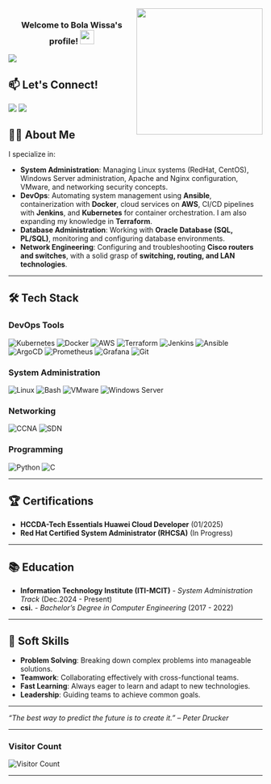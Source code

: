 <img width="250" align="right" src="https://c.tenor.com/_DOBjnGspYAAAAAM/code-coding.gif">

<h3 align="center">
  Welcome to Bola Wissa's profile!
  <img src="https://media.giphy.com/media/hvRJCLFzcasrR4ia7z/giphy.gif" width="28">
</h3>

<!-- Typing SVG by DenverCoder1 - https://github.com/DenverCoder1/readme-typing-svg -->
<p align="left">
  <a href="https://git.io/typing-svg">
    <img src="https://readme-typing-svg.herokuapp.com?font=Fira+Code&pause=1200&width=435&lines=Adding+Value+Every+Day;Learning+Something+New;Kubernetes+%26+Cloud+Enthusiast&font=Fira%20Code&size=22&color=00ff00&vCenter=true">
  </a>
</p>




## 📫 Let's Connect!

<a href="https://www.linkedin.com/in/bola-wisa/" target="_blank"><img src="https://img.shields.io/badge/-Bishoy%20Ibrahim-0077B5?style=for-the-badge&logo=Linkedin&logoColor=white"/></a>
<a href="https://t.me/BolBolbeh" target="_blank"><img src="https://img.shields.io/badge/-Bishoy%20Ibrahim-0077B5?style=for-the-badge&logo=Telegram&logoColor=white"/></a>


## 👨‍💻 About Me

I specialize in:  
- **System Administration**: Managing Linux systems (RedHat, CentOS), Windows Server administration, Apache and Nginx configuration, VMware, and networking security concepts.  
- **DevOps**: Automating system management using **Ansible**, containerization with **Docker**, cloud services on **AWS**, CI/CD pipelines with **Jenkins**, and **Kubernetes** for container orchestration. I am also expanding my knowledge in **Terraform**.  
- **Database Administration**: Working with **Oracle Database (SQL, PL/SQL)**, monitoring and configuring database environments.  
- **Network Engineering**: Configuring and troubleshooting **Cisco routers and switches**, with a solid grasp of **switching, routing, and LAN technologies**.  


---

## 🛠️ Tech Stack

### DevOps Tools
![Kubernetes](https://img.shields.io/badge/Kubernetes-326CE5?style=for-the-badge&logo=kubernetes&logoColor=white)
![Docker](https://img.shields.io/badge/Docker-2496ED?style=for-the-badge&logo=docker&logoColor=white)
![AWS](https://img.shields.io/badge/AWS-232F3E?style=for-the-badge&logo=amazon-aws&logoColor=white)
![Terraform](https://img.shields.io/badge/Terraform-623CE4?style=for-the-badge&logo=terraform&logoColor=white)
![Jenkins](https://img.shields.io/badge/Jenkins-D24939?style=for-the-badge&logo=jenkins&logoColor=white)
![Ansible](https://img.shields.io/badge/Ansible-EE0000?style=for-the-badge&logo=ansible&logoColor=white)
![ArgoCD](https://img.shields.io/badge/ArgoCD-EF7B4D?style=for-the-badge&logo=argo&logoColor=white)
![Prometheus](https://img.shields.io/badge/Prometheus-E6522C?style=for-the-badge&logo=prometheus&logoColor=white)
![Grafana](https://img.shields.io/badge/Grafana-F46800?style=for-the-badge&logo=grafana&logoColor=white)
![Git](https://img.shields.io/badge/Git-F05032?style=for-the-badge&logo=git&logoColor=white)

### System Administration
![Linux](https://img.shields.io/badge/Linux-FCC624?style=for-the-badge&logo=linux&logoColor=black)
![Bash](https://img.shields.io/badge/Bash-4EAA25?style=for-the-badge&logo=gnu-bash&logoColor=white)
![VMware](https://img.shields.io/badge/VMware-607078?style=for-the-badge&logo=vmware&logoColor=white)
![Windows Server](https://img.shields.io/badge/Windows_Server-0078D6?style=for-the-badge&logo=windows&logoColor=white)

### Networking
![CCNA](https://img.shields.io/badge/CCNA-1BA0D7?style=for-the-badge&logo=cisco&logoColor=white)
![SDN](https://img.shields.io/badge/SDN-0085CA?style=for-the-badge&logo=opennetworking&logoColor=white)
### Programming 
![Python](https://img.shields.io/badge/Python-3776AB?style=for-the-badge&logo=python&logoColor=white) ![C](https://img.shields.io/badge/C-00599C?style=for-the-badge&logo=c&logoColor=white)
 



---

## 🏆 Certifications

- **HCCDA-Tech Essentials Huawei Cloud Developer** (01/2025)  
- **Red Hat Certified System Administrator (RHCSA)** (In Progress)  


---

## 📚 Education

- **Information Technology Institute (ITI-MCIT)** - *System Administration Track* (Dec.2024 - Present)
- **csi.** - *Bachelor’s Degree in Computer Engineering* (2017 - 2022)

---

## 🌟 Soft Skills

- **Problem Solving**: Breaking down complex problems into manageable solutions.
- **Teamwork**: Collaborating effectively with cross-functional teams.
- **Fast Learning**: Always eager to learn and adapt to new technologies.
- **Leadership**: Guiding teams to achieve common goals.

---


<p align="left">
  <i>“The best way to predict the future is to create it.” – Peter Drucker</i>
</p>

---

### Visitor Count

![Visitor Count](https://komarev.com/ghpvc/?username=ziyad-tarek1&style=flat-square)

---
